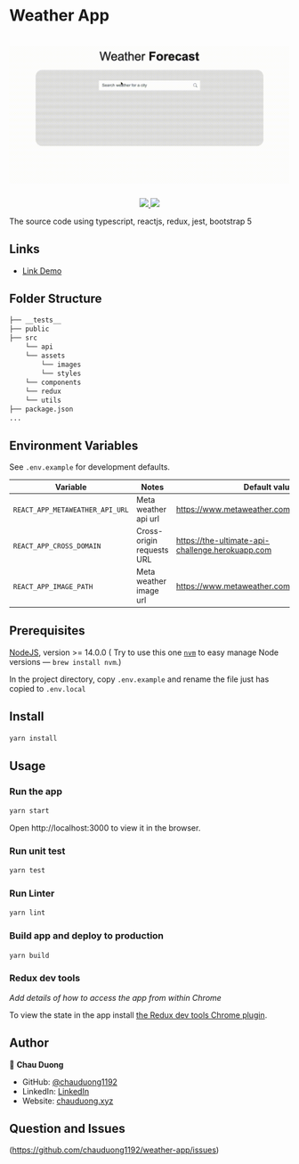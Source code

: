 # Weather App

# <img src="./public/showcase.gif" width="1000">

<div align="center">
  <a href="https://codeclimate.com/github/chauduong1192/weather-app/maintainability">
    <img src="https://api.codeclimate.com/v1/badges/c97e058f295d0c36460f/maintainability" />
  </a>
  
  <a href="https://codecov.io/gh/chauduong1192/weather-app">
    <img src="https://codecov.io/gh/chauduong1192/weather-app/branch/main/graph/badge.svg?token=ZZ4SIKCFG0"/>
  </a>
</div>

The source code using typescript, reactjs, redux, jest, bootstrap 5

## Links

- [Link Demo](https://chauduong1192.github.io/weather-app/)

## Folder Structure

```
├── __tests__
├── public
├── src
    └── api
    └── assets
        └── images
        └── styles
    └── components
    └── redux
    └── utils
├── package.json
...
```

## Environment Variables

See `.env.example` for development defaults.

| Variable                        | Notes                     | Default value                                    |
| ------------------------------- | ------------------------- | ------------------------------------------------ |
| `REACT_APP_METAWEATHER_API_URL` | Meta weather api url      | https://www.metaweather.com/api                  |
| `REACT_APP_CROSS_DOMAIN`        | Cross-origin requests URL | https://the-ultimate-api-challenge.herokuapp.com |
| `REACT_APP_IMAGE_PATH`          | Meta weather image url    | https://www.metaweather.com/static/img/weather   |

## Prerequisites

[NodeJS](htps://nodejs.org), version >= 14.0.0 ( Try to use this one [`nvm`](https://github.com/creationix/nvm) to easy manage Node versions — `brew install nvm`.)

In the project directory, copy `.env.example` and rename the file just has copied to `.env.local`

## Install

```sh
yarn install
```

## Usage

### Run the app

```sh
yarn start
```

Open http://localhost:3000 to view it in the browser.

### Run unit test

```sh
yarn test
```

### Run Linter

```sh
yarn lint
```

### Build app and deploy to production

```sh
yarn build
```

### Redux dev tools

_Add details of how to access the app from within Chrome_

To view the state in the app install [the Redux dev tools Chrome plugin](https://chrome.google.com/webstore/detail/remotedev/faicmgpfiaijcedapokpbdejaodbelph/related).

## Author

👤 **Chau Duong**

- GitHub: [@chauduong1192](https://github.com/chauduong1192)
- LinkedIn: [LinkedIn](https://www.linkedin.com/in/chauduong1192/)
- Website: [chauduong.xyz](https://chauduong.xyz)

## Question and Issues

(https://github.com/chauduong1192/weather-app/issues)
